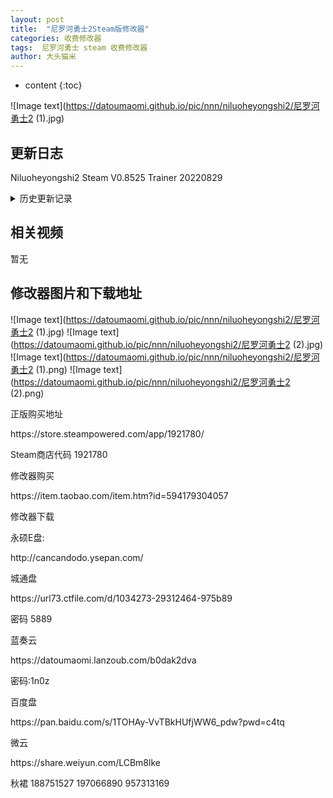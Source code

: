 ```yaml
---
layout: post
title:  "尼罗河勇士2Steam版修改器"
categories: 收费修改器
tags:  尼罗河勇士 steam 收费修改器
author: 大头猫米
---
```


* content
{:toc}

![Image text](https://datoumaomi.github.io/pic/nnn/niluoheyongshi2/尼罗河勇士2 (1).jpg)





##  更新日志

Niluoheyongshi2 Steam V0.8525 Trainer 20220829





<details>
<summary>历史更新记录</summary>







</details>

## 相关视频
暂无

## 修改器图片和下载地址

![Image text](https://datoumaomi.github.io/pic/nnn/niluoheyongshi2/尼罗河勇士2 (1).jpg)
![Image text](https://datoumaomi.github.io/pic/nnn/niluoheyongshi2/尼罗河勇士2 (2).jpg)
![Image text](https://datoumaomi.github.io/pic/nnn/niluoheyongshi2/尼罗河勇士2 (1).png)
![Image text](https://datoumaomi.github.io/pic/nnn/niluoheyongshi2/尼罗河勇士2 (2).png)









正版购买地址
<p></p>
https://store.steampowered.com/app/1921780/
<p></p>
Steam商店代码 1921780
<p></p>
修改器购买
<p></p>
https://item.taobao.com/item.htm?id=594179304057
<p></p>
修改器下载
<p></p>
永硕E盘:
<p></p>
http://cancandodo.ysepan.com/
<p></p>
<p></p>
城通盘
<p></p>
https://url73.ctfile.com/d/1034273-29312464-975b89
<p></p>
密码 5889
<p></p>
<p></p>
蓝奏云
<p></p>
https://datoumaomi.lanzoub.com/b0dak2dva  
<p></p>
密码:1n0z
<p></p>
<p></p>
百度盘
<p></p>
https://pan.baidu.com/s/1TOHAy-VvTBkHUfjWW6_pdw?pwd=c4tq 
<p></p>
<p></p>
微云
<p></p>
https://share.weiyun.com/LCBm8lke
<p></p>

<p>秋裙 188751527 197066890 957313169</p>
